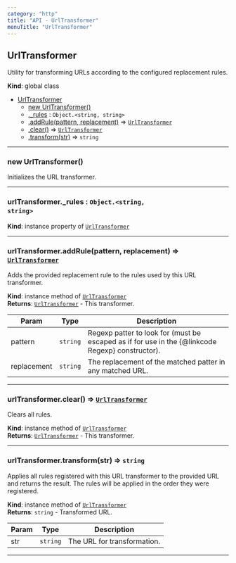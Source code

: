 ```yaml
---
category: "http"
title: "API - UrlTransformer"
menuTitle: "UrlTransformer"
---
```


## UrlTransformer&nbsp;<a name="UrlTransformer" href="https://github.com/seznam/ima/tree/17.7.0/http/UrlTransformer.js#L12" target="_blank"><span class="icon"><i class="fas fa-external-link-alt fa-xs"></i></span></a>
Utility for transforming URLs according to the configured replacement rules.

**Kind**: global class  

* [UrlTransformer](#UrlTransformer)
    * [new UrlTransformer()](#new_UrlTransformer_new)
    * [._rules](#UrlTransformer+_rules) : <code>Object.&lt;string, string&gt;</code>
    * [.addRule(pattern, replacement)](#UrlTransformer+addRule) ⇒ [<code>UrlTransformer</code>](#UrlTransformer)
    * [.clear()](#UrlTransformer+clear) ⇒ [<code>UrlTransformer</code>](#UrlTransformer)
    * [.transform(str)](#UrlTransformer+transform) ⇒ <code>string</code>


* * *

### new UrlTransformer()&nbsp;<a name="new_UrlTransformer_new"></a>
Initializes the URL transformer.


* * *

### urlTransformer.\_rules : <code>Object.&lt;string, string&gt;</code>&nbsp;<a name="UrlTransformer+_rules" href="https://github.com/seznam/ima/tree/17.7.0/http/UrlTransformer.js#L16" target="_blank"><span class="icon"><i class="fas fa-external-link-alt fa-xs"></i></span></a>
**Kind**: instance property of [<code>UrlTransformer</code>](#UrlTransformer)  

* * *

### urlTransformer.addRule(pattern, replacement) ⇒ [<code>UrlTransformer</code>](#UrlTransformer)&nbsp;<a name="UrlTransformer+addRule" href="https://github.com/seznam/ima/tree/17.7.0/http/UrlTransformer.js#L29" target="_blank"><span class="icon"><i class="fas fa-external-link-alt fa-xs"></i></span></a>
Adds the provided replacement rule to the rules used by this URL
transformer.

**Kind**: instance method of [<code>UrlTransformer</code>](#UrlTransformer)  
**Returns**: [<code>UrlTransformer</code>](#UrlTransformer) - This transformer.  

| Param | Type | Description |
| --- | --- | --- |
| pattern | <code>string</code> | Regexp patter to look for (must be escaped as if        for use in the {@linkcode Regexp} constructor). |
| replacement | <code>string</code> | The replacement of the matched patter in any        matched URL. |


* * *

### urlTransformer.clear() ⇒ [<code>UrlTransformer</code>](#UrlTransformer)&nbsp;<a name="UrlTransformer+clear" href="https://github.com/seznam/ima/tree/17.7.0/http/UrlTransformer.js#L40" target="_blank"><span class="icon"><i class="fas fa-external-link-alt fa-xs"></i></span></a>
Clears all rules.

**Kind**: instance method of [<code>UrlTransformer</code>](#UrlTransformer)  
**Returns**: [<code>UrlTransformer</code>](#UrlTransformer) - This transformer.  

* * *

### urlTransformer.transform(str) ⇒ <code>string</code>&nbsp;<a name="UrlTransformer+transform" href="https://github.com/seznam/ima/tree/17.7.0/http/UrlTransformer.js#L54" target="_blank"><span class="icon"><i class="fas fa-external-link-alt fa-xs"></i></span></a>
Applies all rules registered with this URL transformer to the provided
URL and returns the result. The rules will be applied in the order they
were registered.

**Kind**: instance method of [<code>UrlTransformer</code>](#UrlTransformer)  
**Returns**: <code>string</code> - Transformed URL.  

| Param | Type | Description |
| --- | --- | --- |
| str | <code>string</code> | The URL for transformation. |


* * *

